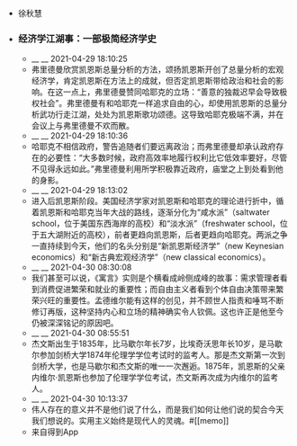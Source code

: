 - 徐秋慧
- ### 经济学江湖事：一部极简经济学史
    - __ __ 2021-04-29 18:10:25
    - 弗里德曼欣赏凯恩斯总量分析的方法，颂扬凯恩斯开创了总量分析的宏观经济学，肯定凯恩斯在方法上的成就，但否定凯恩斯带给政治和社会的影响。在这一点上，弗里德曼赞同哈耶克的立场：“善意的独裁迟早会导致极权社会”。弗里德曼有和哈耶克一样追求自由的心，却使用凯恩斯的总量分析武功行走江湖，处处为凯恩斯歌功颂德。这导致哈耶克极端不满，并在会议上与弗里德曼不欢而散。
    - __ __ 2021-04-29 18:10:36
    - 哈耶克不相信政府，警告追随者们要远离政治；而弗里德曼却承认政府存在的必要性：“大多数时候，政府高效率地履行权利比它低效率要好，尽管不见得永远如此。”弗里德曼利用所学积极靠近政府，庙堂之上到处看到他的身影。
    - __ __ 2021-04-29 18:13:02
    - 进入后凯恩斯阶段。美国经济学家对凯恩斯和哈耶克的理论进行折中，循着凯恩斯和哈耶克当年大战的路线，逐渐分化为“咸水派”（saltwater school，位于美国东西海岸的高校）和“淡水派”（freshwater school，位于五大湖附近的高校），前者更趋向凯恩斯，后者更趋向哈耶克。两派之争一直持续到今天，他们的名头分别是“新凯恩斯经济学”（new Keynesian economics）和“新古典宏观经济学”（new classical economics）。
    - __ __ 2021-04-30 08:30:08
    - 我们甚至可以说，《寓言》实则是个横看成岭侧成峰的故事：需求管理者看到消费促进繁荣和就业的重要性；而自由主义者看到个体自由决策带来繁荣兴旺的重要性。孟德维尔能有这样的创见，并不顾世人指责和唾骂不断修订再版，这种坚持内心和立场的精神确实令人钦佩。这也许正是他至今仍被深深铭记的原因吧。
    - __ __ 2021-04-30 08:55:51
    - 杰文斯出生于1835年，比马歇尔年长7岁，比埃奇沃思年长10岁，是马歇尔参加剑桥大学1874年伦理学学位考试时的监考人。那是杰文斯第一次到剑桥大学，也是马歇尔和杰文斯的唯一一次邂逅。1875年，凯恩斯的父亲内维尔·凯恩斯也参加了伦理学学位考试，杰文斯再次成为内维尔的监考人。
    - __ __ 2021-04-30 10:13:37
    - 伟人存在的意义并不是他们说了什么，而是我们如何让他们说的契合今天我们想说的。实用主义始终是现代人的灵魂。#[[memo]]
    - 来自得到App
